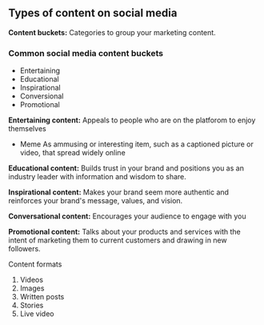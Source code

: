 ## Types of content on social media

**Content buckets:**
Categories to group your marketing content.

### Common social media content buckets
- Entertaining
- Educational
- Inspirational
- Conversional
- Promotional

**Entertaining content:**
Appeals to people who are on the platforom to enjoy themselves

- Meme
As ammusing or interesting item, such as a captioned picture or video, that spread widely online

**Educational content:**
Builds trust in your brand and positions you as an industry leader with information and wisdom to share.

**Inspirational content:**
Makes your brand seem more authentic and reinforces your brand's message, values, and vision.

**Conversational content:**
Encourages your audience to engage with you

**Promotional content:**
Talks about your products and services with the intent of marketing them to current customers and drawing in new followers.


Content formats
1. Videos
2. Images
3. Written posts
4. Stories
5. Live video






